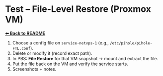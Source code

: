 # Test – File-Level Restore (Proxmox VM)
**[⬅ Back to README](/README.md)**

1. Choose a config file on `service-netvps-1` (e.g., `/etc/pihole/pihole-FTL.conf`).
2. Delete or modify it (record exact path).
3. In PBS: **File Restore** for that VM snapshot → mount and extract the file.
4. Put the file back on the VM and verify the service starts.
5. Screenshots + notes.
